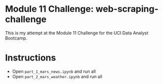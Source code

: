 # Module 11 Challenge: web-scraping-challenge
This is my attempt at the Module 11 Challenge for the UCI Data Analyst Bootcamp.

# Instructions
* Open `part_1_mars_news.ipynb` and run all
* Open `part_2_mars_weather.ipynb` and run all
